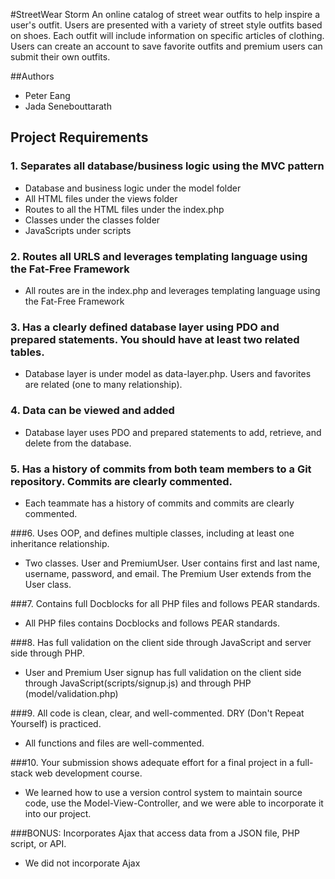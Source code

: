 #StreetWear Storm
An online catalog of street wear outfits to help inspire a user's outfit.
Users are presented with a variety of street style outfits based on shoes. 
Each outfit will include information on specific articles of clothing. 
Users can create an account to save favorite outfits and premium users can submit their own outfits.

##Authors
* Peter Eang
* Jada Senebouttarath

## Project Requirements
### 1. Separates all database/business logic using the MVC pattern
* Database and business logic under the model folder
* All HTML files under the views folder
* Routes to all the HTML files under the index.php
* Classes under the classes folder
* JavaScripts under scripts

### 2. Routes all URLS and leverages templating language using the Fat-Free Framework
* All routes are in the index.php and leverages templating language using the Fat-Free Framework

### 3. Has a clearly defined database layer using PDO and prepared statements. You should have at least two related tables.
* Database layer is under model as data-layer.php. Users and favorites are related (one to many relationship).

### 4. Data can be viewed and added
* Database layer uses PDO and prepared statements to add, retrieve, and delete from the database.

### 5. Has a history of commits from both team members to a Git repository. Commits are clearly commented.
* Each teammate has a history of commits and commits are clearly commented. 

###6. Uses OOP, and defines multiple classes, including at least one inheritance relationship.
* Two classes. User and PremiumUser. User contains first and last name, username, password, and email. The Premium User 
extends from the User class.
  
###7. Contains full Docblocks for all PHP files and follows PEAR standards.
* All PHP files contains Docblocks and follows PEAR standards.

###8. Has full validation on the client side through JavaScript and server side through PHP.
* User and Premium User signup has full validation on the client side through JavaScript(scripts/signup.js)  and
through PHP (model/validation.php)
  
###9. All code is clean, clear, and well-commented. DRY (Don't Repeat Yourself) is practiced.
* All functions and files are well-commented.

###10. Your submission shows adequate effort for a final project in a full-stack web development course.
* We learned how to use a version control system to maintain source code, use the Model-View-Controller, and we
were able to incorporate it into our project.

###BONUS: Incorporates Ajax that access data from a JSON file, PHP script, or API.
* We did not incorporate Ajax

